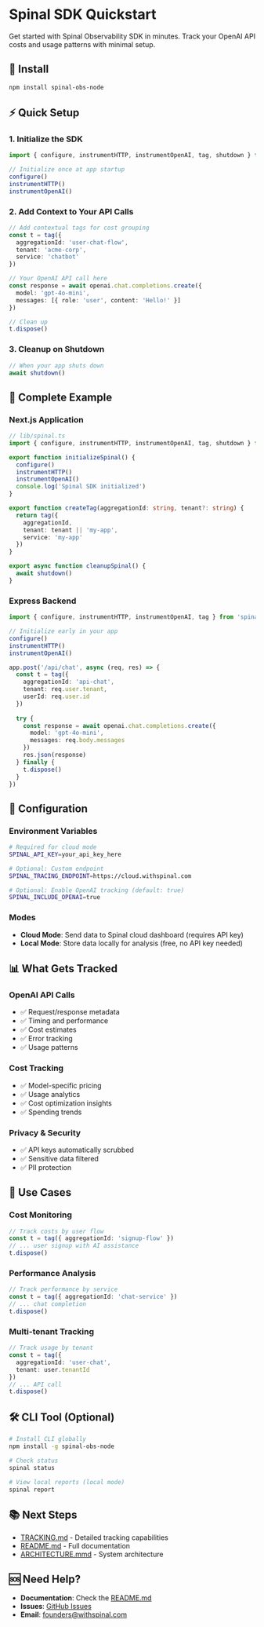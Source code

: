 # Spinal SDK Quickstart

Get started with Spinal Observability SDK in minutes. Track your OpenAI API costs and usage patterns with minimal setup.

## 🚀 **Install**

```bash
npm install spinal-obs-node
```

## ⚡ **Quick Setup**

### **1. Initialize the SDK**
```typescript
import { configure, instrumentHTTP, instrumentOpenAI, tag, shutdown } from 'spinal-obs-node'

// Initialize once at app startup
configure()
instrumentHTTP()
instrumentOpenAI()
```

### **2. Add Context to Your API Calls**
```typescript
// Add contextual tags for cost grouping
const t = tag({ 
  aggregationId: 'user-chat-flow', 
  tenant: 'acme-corp',
  service: 'chatbot'
})

// Your OpenAI API call here
const response = await openai.chat.completions.create({
  model: 'gpt-4o-mini',
  messages: [{ role: 'user', content: 'Hello!' }]
})

// Clean up
t.dispose()
```

### **3. Cleanup on Shutdown**
```typescript
// When your app shuts down
await shutdown()
```

## 🎯 **Complete Example**

### **Next.js Application**
```typescript
// lib/spinal.ts
import { configure, instrumentHTTP, instrumentOpenAI, tag, shutdown } from 'spinal-obs-node'

export function initializeSpinal() {
  configure()
  instrumentHTTP()
  instrumentOpenAI()
  console.log('Spinal SDK initialized')
}

export function createTag(aggregationId: string, tenant?: string) {
  return tag({ 
    aggregationId, 
    tenant: tenant || 'my-app',
    service: 'my-app'
  })
}

export async function cleanupSpinal() {
  await shutdown()
}
```

### **Express Backend**
```typescript
import { configure, instrumentHTTP, instrumentOpenAI, tag } from 'spinal-obs-node'

// Initialize early in your app
configure()
instrumentHTTP()
instrumentOpenAI()

app.post('/api/chat', async (req, res) => {
  const t = tag({ 
    aggregationId: 'api-chat',
    tenant: req.user.tenant,
    userId: req.user.id
  })
  
  try {
    const response = await openai.chat.completions.create({
      model: 'gpt-4o-mini',
      messages: req.body.messages
    })
    res.json(response)
  } finally {
    t.dispose()
  }
})
```

## 🔧 **Configuration**

### **Environment Variables**
```bash
# Required for cloud mode
SPINAL_API_KEY=your_api_key_here

# Optional: Custom endpoint
SPINAL_TRACING_ENDPOINT=https://cloud.withspinal.com

# Optional: Enable OpenAI tracking (default: true)
SPINAL_INCLUDE_OPENAI=true
```

### **Modes**
- **Cloud Mode**: Send data to Spinal cloud dashboard (requires API key)
- **Local Mode**: Store data locally for analysis (free, no API key needed)

## 📊 **What Gets Tracked**

### **OpenAI API Calls**
- ✅ Request/response metadata
- ✅ Timing and performance
- ✅ Cost estimates
- ✅ Error tracking
- ✅ Usage patterns

### **Cost Tracking**
- ✅ Model-specific pricing
- ✅ Usage analytics
- ✅ Cost optimization insights
- ✅ Spending trends

### **Privacy & Security**
- ✅ API keys automatically scrubbed
- ✅ Sensitive data filtered
- ✅ PII protection

## 🎯 **Use Cases**

### **Cost Monitoring**
```typescript
// Track costs by user flow
const t = tag({ aggregationId: 'signup-flow' })
// ... user signup with AI assistance
t.dispose()
```

### **Performance Analysis**
```typescript
// Track performance by service
const t = tag({ aggregationId: 'chat-service' })
// ... chat completion
t.dispose()
```

### **Multi-tenant Tracking**
```typescript
// Track usage by tenant
const t = tag({ 
  aggregationId: 'user-chat',
  tenant: user.tenantId 
})
// ... API call
t.dispose()
```

## 🛠️ **CLI Tool (Optional)**

```bash
# Install CLI globally
npm install -g spinal-obs-node

# Check status
spinal status

# View local reports (local mode)
spinal report
```

## 📚 **Next Steps**

- [TRACKING.md](./TRACKING.md) - Detailed tracking capabilities
- [README.md](../README.md) - Full documentation
- [ARCHITECTURE.mmd](../ARCHITECTURE.mmd) - System architecture

## 🆘 **Need Help?**

- **Documentation**: Check the [README.md](../README.md)
- **Issues**: [GitHub Issues](https://github.com/withspinal/obs-node/issues)
- **Email**: founders@withspinal.com
